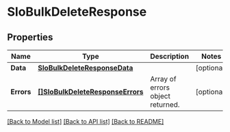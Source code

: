 # SloBulkDeleteResponse

## Properties

Name | Type | Description | Notes
------------ | ------------- | ------------- | -------------
**Data** | [**SloBulkDeleteResponseData**](SLOBulkDeleteResponse_data.md) |  | [optional] 
**Errors** | [**[]SloBulkDeleteResponseErrors**](SLOBulkDeleteResponse_errors.md) | Array of errors object returned. | [optional] 

[[Back to Model list]](../README.md#documentation-for-models) [[Back to API list]](../README.md#documentation-for-api-endpoints) [[Back to README]](../README.md)


